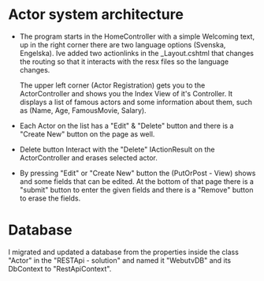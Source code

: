 # Actor system architecture

* The program starts in the HomeController with a simple Welcoming text, up in the right corner there are two language options (Svenska, Engelska).
  Ive added two actionlinks in the _Layout.cshtml that changes the routing so that it interacts with the resx files so the language changes.
  
  The upper left corner (Actor Registration) gets you to the ActorController and shows you the Index View of it's Controller. It displays
  a list of famous actors and some information about them, such as (Name, Age, FamousMovie, Salary).

* Each Actor on the list has a "Edit" & "Delete" button and there is a "Create New" button on the page as well.
* Delete button Interact with the "Delete" IActionResult on the ActorController and erases selected actor.
* By pressing "Edit" or "Create New" button the (PutOrPost - View) shows and some fields that can be edited. At the bottom of that page
  there is a "submit" button to enter the given fields and there is a "Remove" button to erase the fields.  


# Database

I migrated and updated a database from the properties inside the class "Actor" in the "RESTApi - solution"
and named it "WebutvDB" and its DbContext to "RestApiContext". 